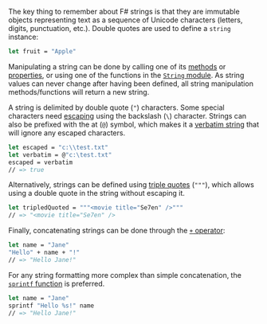 The key thing to remember about F# strings is that they are immutable objects representing text as a sequence of Unicode characters (letters, digits, punctuation, etc.). Double quotes are used to define a `string` instance:

```fsharp
let fruit = "Apple"
```

Manipulating a string can be done by calling one of its [methods][methods] or [properties][properties], or using one of the functions in the [`String` module][string-module]. As string values can never change after having been defined, all string manipulation methods/functions will return a new string.

A string is delimited by double quote (`"`) characters. Some special characters need [escaping][escaping] using the backslash (`\`) character. Strings can also be prefixed with the at (`@`) symbol, which makes it a [verbatim string][verbatim] that will ignore any escaped characters.

```fsharp
let escaped = "c:\\test.txt"
let verbatim = @"c:\test.txt"
escaped = verbatim
// => true
```

Alternatively, strings can be defined using [triple quotes][triple-quoted] (`"""`), which allows using a double quote in the string without escaping it.

```fsharp
let tripledQuoted = """<movie title="Se7en" />"""
// => "<movie title="Se7en" />
```

Finally, concatenating strings can be done through the [`+` operator][string_concatenation]:

```fsharp
let name = "Jane"
"Hello" + name + "!"
// => "Hello Jane!"
```

For any string formatting more complex than simple concatenation, the [`sprintf` function][string_concatenation] is preferred.

```fsharp
let name = "Jane"
sprintf "Hello %s!" name
// => "Hello Jane!"
```

[verbatim]: https://docs.microsoft.com/en-us/dotnet/fsharp/language-reference/strings#verbatim-strings
[triple-quoted]: https://docs.microsoft.com/en-us/dotnet/fsharp/language-reference/strings#triple-quoted-strings
[methods]: https://docs.microsoft.com/en-us/dotnet/api/system.string?view=netcore-3.1#methods
[properties]: https://docs.microsoft.com/en-us/dotnet/api/system.string?view=netcore-3.1#properties
[string-module]: https://msdn.microsoft.com/visualfsharpdocs/conceptual/core.string-module-%5bfsharp%5d
[escaping]: https://docs.microsoft.com/en-us/dotnet/fsharp/language-reference/strings#remarks
[string_concatenation]: https://exercism.github.io/v3/#/languages/fsharp/docs/string_concatenation
